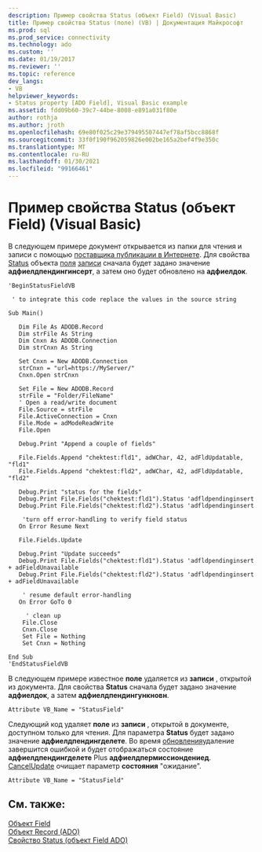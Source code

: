 ```yaml
---
description: Пример свойства Status (объект Field) (Visual Basic)
title: Пример свойства Status (поле) (VB) | Документация Майкрософт
ms.prod: sql
ms.prod_service: connectivity
ms.technology: ado
ms.custom: ''
ms.date: 01/19/2017
ms.reviewer: ''
ms.topic: reference
dev_langs:
- VB
helpviewer_keywords:
- Status property [ADO Field], Visual Basic example
ms.assetid: fdd09b60-39c7-44be-8008-e891a031f80e
author: rothja
ms.author: jroth
ms.openlocfilehash: 69e80f025c29e379495507447ef78af5bcc8868f
ms.sourcegitcommit: 33f0f190f962059826e002be165a2bef4f9e350c
ms.translationtype: MT
ms.contentlocale: ru-RU
ms.lasthandoff: 01/30/2021
ms.locfileid: "99166461"
---
```

# <a name="status-property-example-field-vb"></a>Пример свойства Status (объект Field) (Visual Basic)
В следующем примере документ открывается из папки для чтения и записи с помощью [поставщика публикации в Интернете](../../guide/appendixes/microsoft-ole-db-provider-for-internet-publishing.md). Для свойства [Status](./status-property-ado-field.md) объекта [поля](./field-object.md) [записи](./record-object-ado.md) сначала будет задано значение **адфиелдпендингинсерт**, а затем оно будет обновлено на **адфиелдок**.  
  
```  
'BeginStatusFieldVB  
  
 ' to integrate this code replace the values in the source string  
  
Sub Main()  
  
   Dim File As ADODB.Record  
   Dim strFile As String  
   Dim Cnxn As ADODB.Connection  
   Dim strCnxn As String  
  
   Set Cnxn = New ADODB.Connection  
   strCnxn = "url=https://MyServer/"  
   Cnxn.Open strCnxn  
  
   Set File = New ADODB.Record  
   strFile = "Folder/FileName"  
   ' Open a read/write document  
   File.Source = strFile  
   File.ActiveConnection = Cnxn  
   File.Mode = adModeReadWrite  
   File.Open  
  
   Debug.Print "Append a couple of fields"  
  
   File.Fields.Append "chektest:fld1", adWChar, 42, adFldUpdatable, "fld1"  
   File.Fields.Append "chektest:fld2", adWChar, 42, adFldUpdatable, "fld2"  
  
   Debug.Print "status for the fields"  
   Debug.Print File.Fields("chektest:fld1").Status 'adfldpendinginsert  
   Debug.Print File.Fields("chektest:fld2").Status 'adfldpendinginsert  
  
    'turn off error-handling to verify field status  
   On Error Resume Next  
  
   File.Fields.Update  
  
   Debug.Print "Update succeeds"  
   Debug.Print File.Fields("chektest:fld1").Status 'adfldpendinginsert + adFieldUnavailable  
   Debug.Print File.Fields("chektest:fld2").Status 'adfldpendinginsert + adFieldUnavailable  
  
    ' resume default error-handling  
   On Error GoTo 0  
  
     ' clean up  
    File.Close  
    Cnxn.Close  
    Set File = Nothing  
    Set Cnxn = Nothing  
  
End Sub  
'EndStatusFieldVB  
```  
  
 В следующем примере известное **поле** удаляется из **записи** , открытой из документа. Для свойства **Status** сначала будет задано значение **адфиелдок**, а затем **адфиелдпендингункновн**.  
  
```  
Attribute VB_Name = "StatusField"  
```  
  
 Следующий код удаляет **поле** из **записи** , открытой в документе, доступном только для чтения. Для параметра **Status** будет задано значение **адфиелдпендингделете**. Во время [обновления](./update-method.md)удаление завершится ошибкой и  будет отображаться состояние **адфиелдпендингделете** Plus **адфиелдпермиссиондениед**. [CancelUpdate](./cancelupdate-method-ado.md) очищает параметр **состояния** "ожидание".  
  
```  
Attribute VB_Name = "StatusField"  
```  
  
## <a name="see-also"></a>См. также:  
 [Объект Field](./field-object.md)   
 [Объект Record (ADO)](./record-object-ado.md)   
 [Свойство Status (объект Field ADO)](./status-property-ado-field.md)